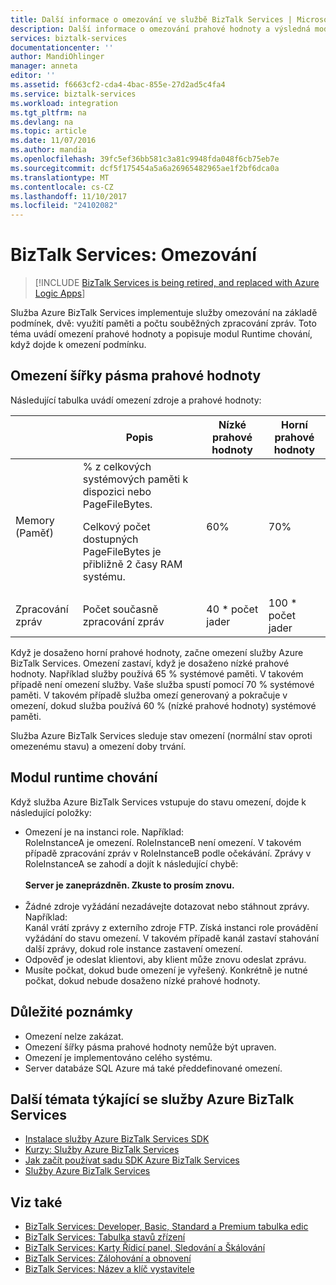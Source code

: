 ```yaml
---
title: Další informace o omezování ve službě BizTalk Services | Microsoft Docs
description: Další informace o omezování prahové hodnoty a výsledná modul runtime chování služby BizTalk Services. Omezení je na základě využití paměti a počet zpráv. MABS, WABS
services: biztalk-services
documentationcenter: ''
author: MandiOhlinger
manager: anneta
editor: ''
ms.assetid: f6663cf2-cda4-4bac-855e-27d2ad5c4fa4
ms.service: biztalk-services
ms.workload: integration
ms.tgt_pltfrm: na
ms.devlang: na
ms.topic: article
ms.date: 11/07/2016
ms.author: mandia
ms.openlocfilehash: 39fc5ef36bb581c3a81c9948fda048f6cb75eb7e
ms.sourcegitcommit: dcf5f175454a5a6a26965482965ae1f2bf6dca0a
ms.translationtype: MT
ms.contentlocale: cs-CZ
ms.lasthandoff: 11/10/2017
ms.locfileid: "24102082"
---
```

# <a name="biztalk-services-throttling"></a>BizTalk Services: Omezování

> [!INCLUDE [BizTalk Services is being retired, and replaced with Azure Logic Apps](../../includes/biztalk-services-retirement.md)]

Služba Azure BizTalk Services implementuje služby omezování na základě podmínek, dvě: využití paměti a počtu souběžných zpracování zpráv. Toto téma uvádí omezení prahové hodnoty a popisuje modul Runtime chování, když dojde k omezení podmínku.

## <a name="throttling-thresholds"></a>Omezení šířky pásma prahové hodnoty
Následující tabulka uvádí omezení zdroje a prahové hodnoty:

|  | Popis | Nízké prahové hodnoty | Horní prahové hodnoty |
| --- | --- | --- | --- |
| Memory (Paměť) |% z celkových systémových paměti k dispozici nebo PageFileBytes. <p><p>Celkový počet dostupných PageFileBytes je přibližně 2 časy RAM systému. |60% |70% |
| Zpracování zpráv |Počet současně zpracování zpráv |40 * počet jader |100 * počet jader |

Když je dosaženo horní prahové hodnoty, začne omezení služby Azure BizTalk Services. Omezení zastaví, když je dosaženo nízké prahové hodnoty. Například služby používá 65 % systémové paměti. V takovém případě není omezení služby. Vaše služba spustí pomocí 70 % systémové paměti. V takovém případě služba omezí generovaný a pokračuje v omezení, dokud služba používá 60 % (nízké prahové hodnoty) systémové paměti.

Služba Azure BizTalk Services sleduje stav omezení (normální stav oproti omezenému stavu) a omezení doby trvání.

## <a name="runtime-behavior"></a>Modul runtime chování
Když služba Azure BizTalk Services vstupuje do stavu omezení, dojde k následující položky:

* Omezení je na instanci role. Například:<br/>
  RoleInstanceA je omezení. RoleInstanceB není omezení. V takovém případě zpracování zpráv v RoleInstanceB podle očekávání. Zprávy v RoleInstanceA se zahodí a dojít k následující chybě:<br/><br/>
  **Server je zaneprázdněn. Zkuste to prosím znovu.**<br/><br/>
* Žádné zdroje vyžádání nezadávejte dotazovat nebo stáhnout zprávy. Například:<br/>
  Kanál vrátí zprávy z externího zdroje FTP. Získá instanci role provádění vyžádání do stavu omezení. V takovém případě kanál zastaví stahování další zprávy, dokud role instance zastavení omezení.
* Odpověď je odeslat klientovi, aby klient může znovu odeslat zprávu.
* Musíte počkat, dokud bude omezení je vyřešený. Konkrétně je nutné počkat, dokud nebude dosaženo nízké prahové hodnoty.

## <a name="important-notes"></a>Důležité poznámky
* Omezení nelze zakázat.
* Omezení šířky pásma prahové hodnoty nemůže být upraven.
* Omezení je implementováno celého systému.
* Server databáze SQL Azure má také předdefinované omezení.

## <a name="additional-azure-biztalk-services-topics"></a>Další témata týkající se služby Azure BizTalk Services
* [Instalace služby Azure BizTalk Services SDK](http://go.microsoft.com/fwlink/p/?LinkID=241589)<br/>
* [Kurzy: Služby Azure BizTalk Services](http://go.microsoft.com/fwlink/p/?LinkID=236944)<br/>
* [Jak začít používat sadu SDK Azure BizTalk Services](http://go.microsoft.com/fwlink/p/?LinkID=302335)<br/>
* [Služby Azure BizTalk Services](http://go.microsoft.com/fwlink/p/?LinkID=303664)<br/>

## <a name="see-also"></a>Viz také
* [BizTalk Services: Developer, Basic, Standard a Premium tabulka edic](http://go.microsoft.com/fwlink/p/?LinkID=302279)<br/>
* [BizTalk Services: Tabulka stavů zřízení](http://go.microsoft.com/fwlink/p/?LinkID=329870)<br/>
* [BizTalk Services: Karty Řídicí panel, Sledování a Škálování](http://go.microsoft.com/fwlink/p/?LinkID=302281)<br/>
* [BizTalk Services: Zálohování a obnovení](http://go.microsoft.com/fwlink/p/?LinkID=329873)<br/>
* [BizTalk Services: Název a klíč vystavitele](http://go.microsoft.com/fwlink/p/?LinkID=303941)<br/>

